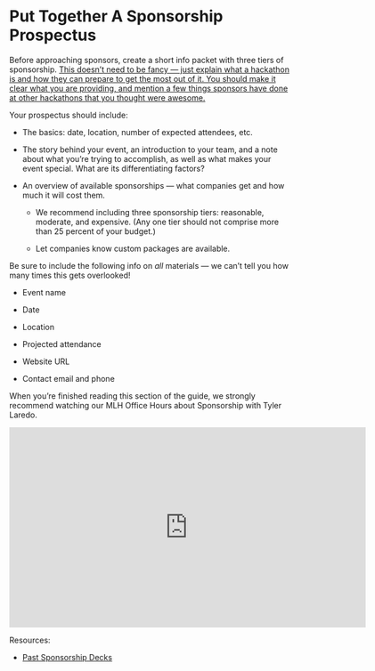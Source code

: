 # Put Together A Sponsorship Prospectus

Before approaching sponsors, create a short info packet with three tiers of sponsorship. [This doesn’t need to be fancy — just explain what a hackathon is and how they can prepare to get the most out of it. You should make it clear what you are providing, and mention a few things sponsors have done at other hackathons that you thought were awesome.](http://news.mlh.io/how-to-throw-an-epic-hackathon-07-07-2014)

Your prospectus should include:

* The basics: date, location, number of expected attendees, etc.

* The story behind your event, an introduction to your team, and a note about what you’re trying to accomplish, as well as what makes your event special. What are its differentiating factors?

* An overview of available sponsorships — what companies get and how much it will cost them.

    * We recommend including three sponsorship tiers: reasonable, moderate, and expensive. (Any one tier should not comprise more than 25 percent of your budget.)

    * Let companies know custom packages are available.

Be sure to include the following info on *all* materials — we can’t tell you how many times this gets overlooked!

* Event name

* Date

* Location

* Projected attendance

* Website URL

* Contact email and phone

When you’re finished reading this section of the guide, we strongly recommend watching our MLH Office Hours about Sponsorship with Tyler Laredo.

<iframe width="640" height="360" src="https://www.youtube.com/embed/gDytK-ke42s" frameborder="0" allowfullscreen="allowfullscreen"></iframe>

Resources:

* [Past Sponsorship Decks](https://github.com/MLH/hackathon-organizer-guide/tree/master/Previous-Sponsorship-Decks)



